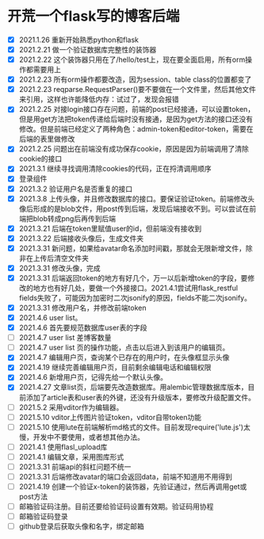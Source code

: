 # 开荒一个flask写的博客后端
- [x] 2021.1.26 重新开始熟悉python和flask
- [x] 2021.2.21 做一个验证数据库完整性的装饰器
- [x] 2021.2.22 这个装饰器只用在了/hello/test上，现在要全面启用，所有orm操作都需要用上
- [x] 2021.2.23 所有orm操作都要改造，因为session、table class的位置都变了
- [x] 2021.2.23 reqparse.RequestParser()要不要做在一个文件里，然后其他文件来引用，这样也许能降低内存：试过了，发现会报错
- [x] 2021.2.25 对接login接口存在问题，前端的post已经接通，可以设置token，但是用get方法把token传递给后端时没有接通，是因为get方法的接口还没有修改。但是前端已经定义了两种角色：admin-token和editor-token，需要在后端的表里做修改
- [x] 2021.2.25 问题出在前端没有成功保存cookie，原因是因为前端调用了清除cookie的接口
- [x] 2021.3.1 继续寻找调用清除cookies的代码，正在捋清调用顺序
- [x] 登录组件
- [x] 2021.3.2 验证用户名是否重复的接口
- [x] 2021.3.8 上传头像，并且修改数据库的接口。要保证验证token。前端修改头像后形成的是blob文件，用post传到后端，发现后端接收不到。可以尝试在前端把blob转成png后再传到后端
- [x] 2021.3.21 后端在token里赋值user的id，但前端没有接收到
- [x] 2021.3.22 后端接收头像后，生成文件夹
- [x] 2021.3.31 新问题，如果给avatar命名添加时间戳，那就会无限新增文件，除非在上传后清空文件夹
- [x] 2021.3.31 修改头像，完成
- [x] 2021.3.31 后端返回token的地方有好几个，万一以后新增token的字段，要修改的地方也有好几处，要做一个外接接口。2021.4.1尝试用flask_restful fields失败了，可能因为加密时二次jsonify的原因，fields不能二次jsonify。
- [x] 2021.3.31 修改用户名，并修改前端token
- [x] 2021.4.6 user list。
- [x] 2021.4.6 首先要规范数据库user表的字段
- [ ] 2021.4.7 user list 差博客数量
- [ ] 2021.4.7 user list 页的操作功能，点击以后进入到该用户的编辑页。
- [x] 2021.4.7 编辑用户页，查询某个已存在的用户时，在头像框显示头像
- [x] 2021.4.19 继续完善编辑用户页，目前剩余编辑电话和编辑权限
- [x] 2021.4.6 新增用户页，记得先给一个默认头像。
- [x] 2021.4.27 文章list页，后端要先改造数据库。用alembic管理数据库版本，目前添加了article表和user表的外键，还没有升级版本，要修改升级配置文件。
- [ ] 2021.5.2 采用vditor作为编辑器。
- [ ] 2021.5.10 vditor上传图片验证token，vditor自带token功能
- [ ] 2021.5.10 使用lute在前端解析md格式的文件。目前发现require('lute.js')太慢，开发中不要使用，或者想其他办法。
- [ ] 2021.4.1 使用flasl_upload库
- [ ] 2021.4.1 编辑文章，采用图库形式
- [ ] 2021.3.31 前端api的斜杠问题不统一
- [ ] 2021.3.31 后端修改avatar的端口会返回data，前端不知道用不用得到
- [ ] 2021.4.19 创建一个验证x-token的装饰器，先验证通过，然后再调用get或post方法
- [ ] 邮箱验证码注册。目前还要给验证码设置有效期。验证码用协程
- [ ] 邮箱验证码登录
- [ ] github登录后获取头像和名字，绑定邮箱